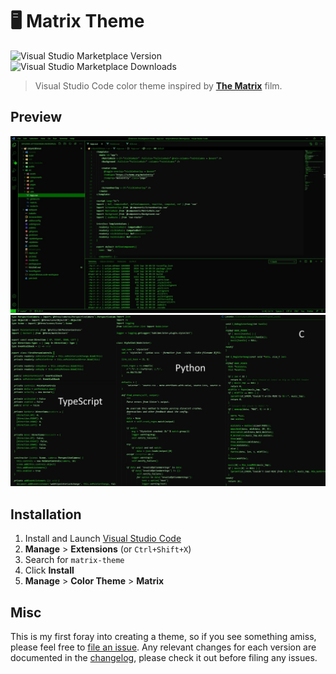 # 🖥️ Matrix Theme

![Visual Studio Marketplace Version](https://img.shields.io/visual-studio-marketplace/v/UstymUkhman.matrix-theme?color=%2300cc00&style=for-the-badge)
![Visual Studio Marketplace Downloads](https://img.shields.io/visual-studio-marketplace/d/UstymUkhman.matrix-theme?color=%2300cc00&label=VS%20Marketplace&style=for-the-badge)

> Visual Studio Code color theme inspired by [**The Matrix**](https://en.wikipedia.org/wiki/The_Matrix) film.

## Preview
![Project](./images/project.jpg)
![Languages](./images/languages.jpg)

## Installation

1. Install and Launch [Visual Studio Code](https://code.visualstudio.com/)
2. **Manage** > **Extensions** (or `Ctrl+Shift+X`)
3. Search for `matrix-theme`
4. Click **Install**
5. **Manage** > **Color Theme** > **Matrix**

## Misc

This is my first foray into creating a theme, so if you see something amiss, please feel free to [file an issue](https://github.com/UstymUkhman/matrix-theme/issues). Any relevant changes for each version are documented in the [changelog](https://github.com/UstymUkhman/matrix-theme/blob/master/CHANGELOG.md), please check it out before filing any issues.
